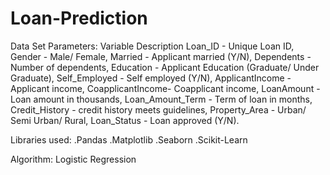 # Loan-Prediction
 Data Set Parameters:
    Variable	Description
    Loan_ID	         -    Unique Loan ID,
    Gender	         -    Male/ Female,
    Married	         -    Applicant married (Y/N),
    Dependents	     -    Number of dependents,
    Education	       -    Applicant Education (Graduate/ Under Graduate),
    Self_Employed    -   	Self employed (Y/N),
    ApplicantIncome	 -    Applicant income,
    CoapplicantIncome-	  Coapplicant income,
    LoanAmount	     -    Loan amount in thousands,
    Loan_Amount_Term -	  Term of loan in months,
    Credit_History	 -    credit history meets guidelines,
    Property_Area	   -    Urban/ Semi Urban/ Rural,
    Loan_Status      -    Loan approved (Y/N).

 Libraries used:
 .Pandas
 .Matplotlib
 .Seaborn
 .Scikit-Learn
 
 Algorithm: Logistic Regression
